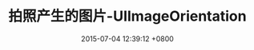 ---
layout: post
title: "拍照产生的图片-UIImageOrientation"
date: 2015-07-04 12:39:12 +0800
comments: true
categories: Swift
---